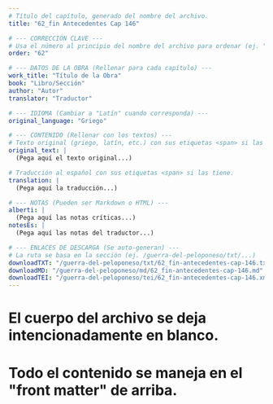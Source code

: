 ```yaml
---
# Título del capítulo, generado del nombre del archivo.
title: "62_fin Antecedentes Cap 146"

# --- CORRECCIÓN CLAVE ---
# Usa el número al principio del nombre del archivo para ordenar (ej. "05" de "05_conflicto...")
order: "62"

# --- DATOS DE LA OBRA (Rellenar para cada capítulo) ---
work_title: "Título de la Obra"
book: "Libro/Sección"
author: "Autor"
translator: "Traductor"

# --- IDIOMA (Cambiar a "Latín" cuando corresponda) ---
original_language: "Griego"

# --- CONTENIDO (Rellenar con los textos) ---
# Texto original (griego, latín, etc.) con sus etiquetas <span> si las tiene.
original_text: |
  (Pega aquí el texto original...)

# Traducción al español con sus etiquetas <span> si las tiene.
translation: |
  (Pega aquí la traducción...)

# --- NOTAS (Pueden ser Markdown o HTML) ---
alberti: |
  (Pega aquí las notas críticas...)
notesEs: |
  (Pega aquí las notas del traductor...)

# --- ENLACES DE DESCARGA (Se auto-generan) ---
# La ruta se basa en la sección (ej. /guerra-del-peloponeso/txt/...)
downloadTXT: "/guerra-del-peloponeso/txt/62_fin-antecedentes-cap-146.txt"
downloadMD: "/guerra-del-peloponeso/md/62_fin-antecedentes-cap-146.md"
downloadTEI: "/guerra-del-peloponeso/tei/62_fin-antecedentes-cap-146.xml"
---
```

# El cuerpo del archivo se deja intencionadamente en blanco.
# Todo el contenido se maneja en el "front matter" de arriba.